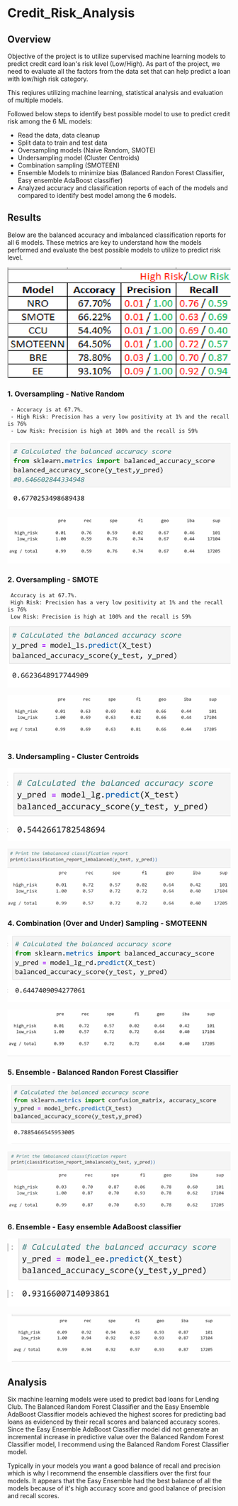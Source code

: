 # Credit_Risk_Analysis

## Overview

  Objective of the project is to utilize supervised machine learning models to predict credit card loan's risk level (Low/High). 
  As part of the project, we need to evaluate all the factors from the data set that can help predict a loan with low/high risk category. 
  
  This reqiures utilizing machine learning, statistical analysis and evaluation of multiple models. 
  
  Followed below steps to identify best possible model to use to predict credit risk among the 6 ML models:
  - Read the data, data cleanup
  - Split data to train and test data
  - Oversampling models (Naive Random, SMOTE)
  - Undersampling model (Cluster Centroids)
  - Combination sampling (SMOTEEN)
  - Ensemble Models to minimize bias (Balanced Randon Forest Classifier, Easy ensemble AdaBoost classifier)
  - Analyzed accuracy and classification reports of each of the models and compared to identify best model among the 6 models.
  
## Results

  Below are the balanced accuracy and imbalanced classification reports for all 6 models. These metrics are key to understand how the models performed and evaluate the best possible models to utilize to predict risk level. 
  
  ![](https://github.com/SuniAnalytics/Credit_Risk_Analysis/blob/main/images/AllPrecisionHighRiskLowRisk.png)
  
### 1. Oversampling - Native Random 
  
     - Accuracy is at 67.7%.
     - High Risk: Precision has a very low positivity at 1% and the recall is 76%
     - Low Risk: Precision is high at 100% and the recall is 59%
  
  ![](https://github.com/SuniAnalytics/Credit_Risk_Analysis/blob/main/images/NaiveRandomOversampling.png)
  
  ![](https://github.com/SuniAnalytics/Credit_Risk_Analysis/blob/main/images/NROImbalancedClassificationReport.png)
  

  ### 2. Oversampling - SMOTE
  
     Accuracy is at 67.7%.
     High Risk: Precision has a very low positivity at 1% and the recall is 76%
     Low Risk: Precision is high at 100% and the recall is 59%
  
  ![](https://github.com/SuniAnalytics/Credit_Risk_Analysis/blob/main/images/SMOTEOversampling.png)
  
  ![](https://github.com/SuniAnalytics/Credit_Risk_Analysis/blob/main/images/SMOTEImbalancedClassification.png)
  
  ### 3. Undersampling - Cluster Centroids
  
  
  ![](https://github.com/SuniAnalytics/Credit_Risk_Analysis/blob/main/images/ClusterCentroidsResampler.png)
  
  ![](https://github.com/SuniAnalytics/Credit_Risk_Analysis/blob/main/images/Combination%20Sampling.png)
  
  ### 4. Combination (Over and Under) Sampling - SMOTEENN
  
  ![](https://github.com/SuniAnalytics/Credit_Risk_Analysis/blob/main/images/SMOTEENN.png)
  
  ![](https://github.com/SuniAnalytics/Credit_Risk_Analysis/blob/main/images/SMOTEENNImbalancedReport.png)
  
  ### 5. Ensemble - Balanced Randon Forest Classifier
  
  ![](https://github.com/SuniAnalytics/Credit_Risk_Analysis/blob/main/images/balancedRandomForestClassifier.png)
  
  ![](https://github.com/SuniAnalytics/Credit_Risk_Analysis/blob/main/images/BRFC%202.png)
  
  ### 6. Ensemble - Easy ensemble AdaBoost classifier
  
  ![](https://github.com/SuniAnalytics/Credit_Risk_Analysis/blob/main/images/EasyEnsembleAdaBoostClassifier.png)
  
  ![](https://github.com/SuniAnalytics/Credit_Risk_Analysis/blob/main/images/EE_ClassificationReport.png)
  
  
  
## Analysis


Six machine learning models were used to predict bad loans for Lending Club. The Balanced Random Forest Classifier and the Easy Ensemble AdaBoost Classifier models achieved the highest scores for predicting bad loans as evidenced by their recall scores and balanced accuracy scores. Since the Easy Ensemble AdaBoost Classifier model did not generate an incremental increase in predictive value over the Balanced Random Forest Classifier model, I recommend using the Balanced Random Forest Classifier model.


Typically in your models you want a good balance of recall and precision which is why I recommend the ensemble classifiers over the first four models. It appears that the Easy Ensemble had the best balance of all the models because of it's high accuracy score and good balance of precision and recall scores.
